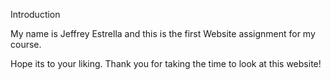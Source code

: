 Introduction 

My name is Jeffrey Estrella and this is the first Website assignment for my course. 

Hope its to your liking. Thank you for taking the time to look at this website! 

        